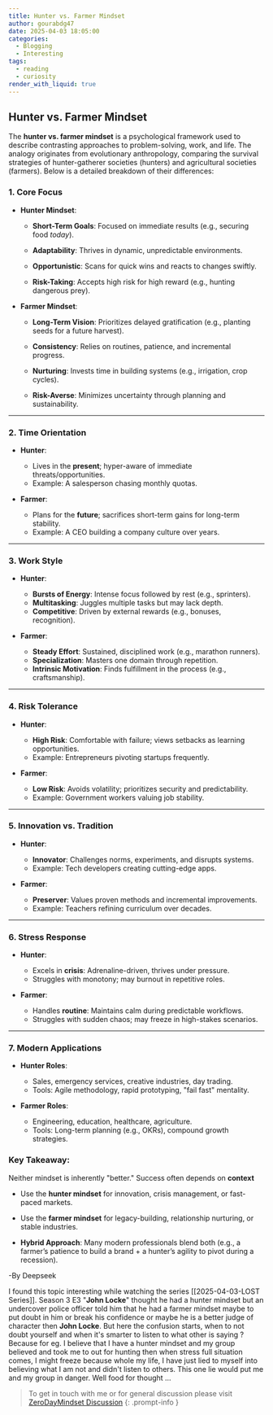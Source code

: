 ```yaml
---
title: Hunter vs. Farmer Mindset
author: gourabdg47
date: 2025-04-03 18:05:00
categories:
  - Blogging
  - Interesting
tags:
  - reading
  - curiosity
render_with_liquid: true
---
```

## **Hunter vs. Farmer Mindset**

The **hunter vs. farmer mindset** is a psychological framework used to describe contrasting approaches to problem-solving, work, and life. The analogy originates from evolutionary anthropology, comparing the survival strategies of hunter-gatherer societies (hunters) and agricultural societies (farmers). Below is a detailed breakdown of their differences:

### **1. Core Focus**

- **Hunter Mindset**:
    
    - **Short-Term Goals**: Focused on immediate results (e.g., securing food _today_).
        
    - **Adaptability**: Thrives in dynamic, unpredictable environments.
        
    - **Opportunistic**: Scans for quick wins and reacts to changes swiftly.
        
    - **Risk-Taking**: Accepts high risk for high reward (e.g., hunting dangerous prey).
        
- **Farmer Mindset**:
    
    - **Long-Term Vision**: Prioritizes delayed gratification (e.g., planting seeds for a future harvest).
        
    - **Consistency**: Relies on routines, patience, and incremental progress.
        
    - **Nurturing**: Invests time in building systems (e.g., irrigation, crop cycles).
        
    - **Risk-Averse**: Minimizes uncertainty through planning and sustainability.
        

---

### **2. Time Orientation**

- **Hunter**:
    
    - Lives in the **present**; hyper-aware of immediate threats/opportunities.
    - Example: A salesperson chasing monthly quotas.
        
- **Farmer**:
    
    - Plans for the **future**; sacrifices short-term gains for long-term stability.
    - Example: A CEO building a company culture over years.
        

---

### **3. Work Style**

- **Hunter**:
    
    - **Bursts of Energy**: Intense focus followed by rest (e.g., sprinters).
    - **Multitasking**: Juggles multiple tasks but may lack depth.
    - **Competitive**: Driven by external rewards (e.g., bonuses, recognition).
        
- **Farmer**:
    
    - **Steady Effort**: Sustained, disciplined work (e.g., marathon runners).
    - **Specialization**: Masters one domain through repetition.
    - **Intrinsic Motivation**: Finds fulfillment in the process (e.g., craftsmanship).
        

---

### **4. Risk Tolerance**

- **Hunter**:
    
    - **High Risk**: Comfortable with failure; views setbacks as learning opportunities.
    - Example: Entrepreneurs pivoting startups frequently.
        
- **Farmer**:
    
    - **Low Risk**: Avoids volatility; prioritizes security and predictability.
    - Example: Government workers valuing job stability.
        

---

### **5. Innovation vs. Tradition**

- **Hunter**:
    
    - **Innovator**: Challenges norms, experiments, and disrupts systems.
    - Example: Tech developers creating cutting-edge apps.
        
- **Farmer**:
    
    - **Preserver**: Values proven methods and incremental improvements.
    - Example: Teachers refining curriculum over decades.
        

---

### **6. Stress Response**

- **Hunter**:
    
    - Excels in **crisis**: Adrenaline-driven, thrives under pressure.
    - Struggles with monotony; may burnout in repetitive roles.
        
- **Farmer**:
    
    - Handles **routine**: Maintains calm during predictable workflows.
    - Struggles with sudden chaos; may freeze in high-stakes scenarios.
        

---

### **7. Modern Applications**

- **Hunter Roles**:
    
    - Sales, emergency services, creative industries, day trading.
    - Tools: Agile methodology, rapid prototyping, "fail fast" mentality.
        
- **Farmer Roles**:
    
    - Engineering, education, healthcare, agriculture.
    - Tools: Long-term planning (e.g., OKRs), compound growth strategies.

### **Key Takeaway**:

Neither mindset is inherently "better." Success often depends on **context**

- Use the **hunter mindset** for innovation, crisis management, or fast-paced markets.
    
- Use the **farmer mindset** for legacy-building, relationship nurturing, or stable industries.
    
- **Hybrid Approach**: Many modern professionals blend both (e.g., a farmer’s patience to build a brand + a hunter’s agility to pivot during a recession).


-By Deepseek 

I found this topic interesting while watching the series [[2025-04-03-LOST Series]]. Season 3 E3 "**John Locke**" thought he had a hunter mindset but an undercover police officer told him that he had a farmer mindset maybe to put doubt in him or break his confidence or maybe he is a better judge of character then **John Locke**. But here the confusion starts, when to not doubt yourself and when it's smarter to listen to what other is saying ? Because for eg. I believe that I have a hunter mindset and my group believed and took me to out for hunting then when stress full situation comes, I might freeze because whole my life, I have just lied to myself into believing what I am not and didn't listen to others. This one lie would put me and my group in danger. Well food for thought ...


> To get in touch with me or for general discussion please visit [ZeroDayMindset Discussion](https://github.com/orgs/X3N0-G0D/discussions) 
{: .prompt-info }